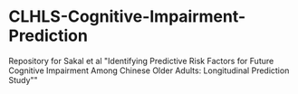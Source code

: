 # CLHLS-Cognitive-Impairment-Prediction
Repository for Sakal et al "Identifying Predictive Risk Factors for Future Cognitive Impairment Among Chinese Older Adults: Longitudinal Prediction Study""
